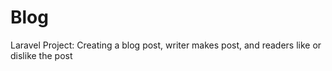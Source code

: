# Blog
Laravel Project: Creating a blog post, writer makes post, and readers like or dislike the post
